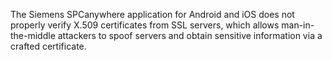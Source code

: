 The Siemens SPCanywhere application for Android and iOS does not properly verify X.509 certificates from SSL servers, which allows man-in-the-middle attackers to spoof servers and obtain sensitive information via a crafted certificate.